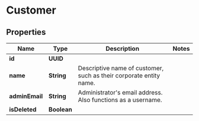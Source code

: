 

# Customer


## Properties

| Name | Type | Description | Notes |
|------------ | ------------- | ------------- | -------------|
|**id** | **UUID** |  |  |
|**name** | **String** | Descriptive name of customer, such as their corporate entity name. |  |
|**adminEmail** | **String** | Administrator&#39;s email address. Also functions as a username. |  |
|**isDeleted** | **Boolean** |  |  |



